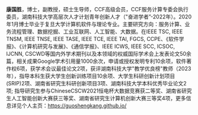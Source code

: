 **康国胜**，博士，副教授，硕士生导师，CCF高级会员，CCF服务计算专委会执行委员，湖南科技大学高层次人才计划青年创新人才（"奋进学者”-2022年）。2020年1月博士毕业于复旦大学计算机软件与理论专业。主要研究方向：服务计算、业务流程管理、数据挖掘、工业互联网、人工智能、大数据。在IEEE TSC, IEEE TNSM, IEEE TNSE, IEEE TASE, IEEE TCE, IEEE TAI, FGCS, CCPE、《软件学报》、《计算机研究与发展》、《通信学报》、IEEE ICWS, IEEE SCC, ICSOC, IJCNN, CSCWD等国内外学术期刊以及本领域的权威国际学术会上发表论文50余篇，相关成果Google学术引用量1000余次，申请或授权发明专利10余项，软件著作权6项，获学术会议最佳论文2项，获评湖南科技大学"教学优良榜"教师（2023年），指导本科生获大学生创新训练项目10余项、大学生科研创新计划项目(SRIP)2项、湖南省研究生科研创新项目3项、湖南科技大学本科优秀毕业论文2项; 指导研究生参与ChineseCSCW2021恒电杯大数据竞赛获二等奖、湖南省研究生人工智能创新大赛获三等奖、湖南省研究生计算机创新大赛三等奖4项，更多信息详见个人主页：<https://guoshengkang.github.io/>
